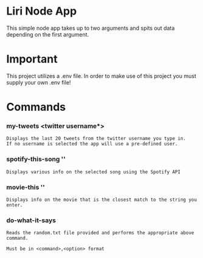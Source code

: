 # Liri Node App

This simple node app takes up to two arguments and spits out data depending on the first argument.

# Important
This project utilizes a .env file. In order to make use of this project you must supply your own .env file!


# Commands 

### my-tweets <twitter username*>
    Displays the last 20 tweets from the twitter username you type in.
    If no username is selected the app will use a pre-defined user.

###  spotify-this-song '<song name>'
    Displays various info on the selected song using the Spotify API

### movie-this '<movie name>'
    Displays info on the movie that is the closest match to the string you enter.

###  do-what-it-says
    Reads the random.txt file provided and performs the appropriate above command. 

    Must be in <command>,<option> format
